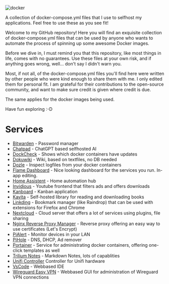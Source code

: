 ![docker](https://github.com/nomind69/docker-containers/assets/39767172/819b6da1-136c-46d3-9ed3-3b3bbbc97626)


A collection of docker-compose.yml files that I use to selfhost my applications.
Feel free to use these as you see fit!

Welcome to my GitHub repository! Here you will find an exquisite collection of docker-compose.yml files that can be used by anyone who wants to automate the process of spinning up some awesome Docker images. 

Before we dive in, I must remind you that this repository, like most things in life, comes with no guarantees. Use these files at your own risk, and if anything goes wrong, well... don't say I didn't warn you. 

Most, if not all, of the docker-compose.yml files you'll find here were written by other people who were kind enough to share them with me. I only edited them for personal fit. I am grateful for their contributions to the open-source community, and want to make sure credit is given where credit is due. 

The same applies for the docker images being used.

Have fun exploring :-D

# Services

* [Bitwarden](Bitwarden/) - Password manager
* [Chatpad](Chatpad/) - ChatGPT based selfhosted AI
* [DockCheck](DockCheck/) - Shows which docker containers have updates
* [Dokuwiki](Dokuwiki/) - Wiki, based on textfiles, no DB needed
* [Dozle](Dozle/) - Inspect logfiles from your docker containers
* [Flame Dashboard](Flame%20Dashboard/) - Nice looking dashboard for the services you run. In-app editing.
* [Home Assistent](Home%20Assistent/) - Home automation hub
* [Invidious](Invidious/) - Youtube frontend that filters ads and offers downloads
* [Kanboard](Kanboard/) - Kanban application
* [Kavita](Kavita/) - Self-hosted library for reading and downloading books
* [Linkding](Linkding/) - Bookmark manager (like Raindrop) that can be used with extensions for Firefox and Chrome
* [Nextcloud](Nextcloud/) - Cloud server that offers a lot of services using plugins, file sharing
* [Nginx Reverse Proxy Manager](Nginx%20Reverse%20Proxy%20Manager/) - Reverse proxy offering an easy way to use certificates (Let's Encrypt)
* [PiAlert](PiAlert/) - Monitor devices in your LAN
* [PiHole](PiHole/) - DNS, DHCP, Ad remover
* [Portainer](Portainer/) - Service for administrating docker containers, offering one-click templates as well
* [Trilium Notes](Trilium%20Notes/) - Markdown Notes, lots of capablities
* [Unifi Controller](Unifi%20Controller/) Controller for Unifi hardware
* [VsCode](VsCode/) - Webbased IDE
* [Wireguard Easy VPN](Wireguard%20Easy%20VPN/) - Webbased GUI for administration of Wireguard VPN connections
